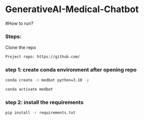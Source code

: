 # GenerativeAI-Medical-Chatbot

#How to run?
### Steps:

Clone the repo

```bash
Project repo: https://github.com/
```

### step 1: create conda environment after opening repo

```bash
conda create -n medbot python=3.10 -y
```

```bash
conda activate medbot
```

### step 2: install the requirements

```bash
pip install -r requirements.txt
```